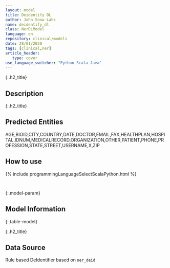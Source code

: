 ```yaml
---
layout: model
title: Deidentify DL
author: John Snow Labs
name: deidentify_dl
class: NerDLModel
language: en
repository: clinical/models
date: 28/01/2020
tags: [clinical,ner]
article_header:
   type: cover
use_language_switcher: "Python-Scala-Java"
---
```


{:.h2_title}
## Description 


 {:.h2_title}
## Predicted Entities
AGE,BIOID,CITY,COUNTRY,DATE,DOCTOR,EMAIL,FAX,HEALTHPLAN,HOSPITAL,IDNUM,MEDICALRECORD,ORGANIZATION,OTHER,PATIENT,PHONE,PROFESSION,STATE,STREET,USERNAME,X,ZIP 



## How to use 
<div class="tabs-box" markdown="1">

{% include programmingLanguageSelectScalaPython.html %}

```python

```

```scala

```
</div>



{:.model-param}
## Model Information
{:.table-model}





{:.h2_title}
## Data Source
Rule based DeIdentifier based on `ner_deid`

